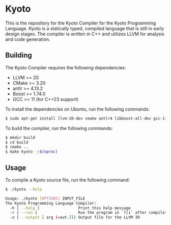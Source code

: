 # Kyoto

This is the repository for the Kyoto Compiler for the Kyoto Programming Language. Kyoto is a statically typed, compiled language that is still in early design stages. The compiler is written in C++ and utilizes LLVM for analysis and code generation.

## Building

The Kyoto Compiler requires the following dependencies:

- LLVM >= 20
- CMake >= 3.20
- antlr >= 4.13.2
- Boost >= 1.74.0
- GCC >= 11 (for C++23 support)

To install the dependencies on Ubuntu, run the following commands:

```bash
$ sudo apt-get install llvm-20-dev cmake antlr4 libboost-all-dev gcc-11 g++-11
```

To build the compiler, run the following commands:

```bash
$ mkdir build
$ cd build
$ cmake ..
$ make kyoto -j$(nproc)
```

## Usage

To compile a Kyoto source file, run the following command:

```bash
$ ./kyoto --help

Usage: ./kyoto [OPTIONS] INPUT_FILE
The Kyoto Programming Language Compiler:
  -h [ --help ]                 Print this help message
  -r [ --run ]                  Run the program in `lli` after compilation
  -o [ --output ] arg (=out.ll) Output file for the LLVM IR
```
